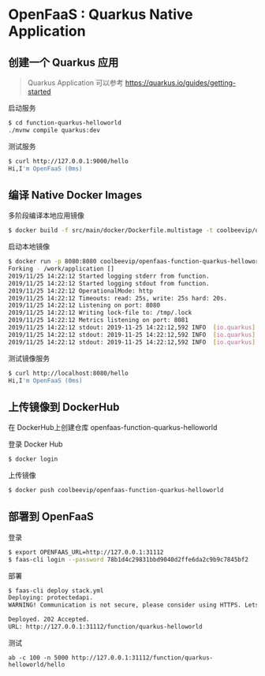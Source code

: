 # OpenFaaS : Quarkus Native Application

## 创建一个 Quarkus 应用

>  Quarkus Application 可以参考 https://quarkus.io/guides/getting-started

启动服务

```bash
$ cd function-quarkus-helloworld
./mvnw compile quarkus:dev
```

测试服务

```bash
$ curl http://127.0.0.1:9000/hello
Hi,I'm OpenFaaS (0ms)
```

## 编译 Native Docker Images

多阶段编译本地应用镜像

```bash
$ docker build -f src/main/docker/Dockerfile.multistage -t coolbeevip/openfaas-function-quarkus-helloworld .
```

启动本地镜像

```bash
$ docker run -p 8080:8080 coolbeevip/openfaas-function-quarkus-helloworld:latest
Forking - /work/application []
2019/11/25 14:22:12 Started logging stderr from function.
2019/11/25 14:22:12 Started logging stdout from function.
2019/11/25 14:22:12 OperationalMode: http
2019/11/25 14:22:12 Timeouts: read: 25s, write: 25s hard: 20s.
2019/11/25 14:22:12 Listening on port: 8080
2019/11/25 14:22:12 Writing lock-file to: /tmp/.lock
2019/11/25 14:22:12 Metrics listening on port: 8081
2019/11/25 14:22:12 stdout: 2019-11-25 14:22:12,592 INFO  [io.quarkus] (main) function-quarkus-helloworld 1.0.0-SNAPSHOT (running on Quarkus 0.25.0) started in 0.008s. Listening on: http://0.0.0.0:9000
2019/11/25 14:22:12 stdout: 2019-11-25 14:22:12,592 INFO  [io.quarkus] (main) Profile prod activated. 
2019/11/25 14:22:12 stdout: 2019-11-25 14:22:12,592 INFO  [io.quarkus] (main) Installed features: [cdi, resteasy]
```

测试镜像服务

```bash
$ curl http://localhost:8080/hello
Hi,I'm OpenFaaS (0ms)
```

## 上传镜像到 DockerHub

在 DockerHub上创建仓库 openfaas-function-quarkus-helloworld

登录 Docker Hub

```bash
$ docker login
```

上传镜像

```bash
$ docker push coolbeevip/openfaas-function-quarkus-helloworld
```

## 部署到 OpenFaaS



登录

```bash
$ export OPENFAAS_URL=http://127.0.0.1:31112
$ faas-cli login --password 78b1d4c29831bbd9040d2ffe6da2c9b9c7845bf2
```

部署

```bash
$ faas-cli deploy stack.yml 
Deploying: protectedapi.
WARNING! Communication is not secure, please consider using HTTPS. Letsencrypt.org offers free SSL/TLS certificates.

Deployed. 202 Accepted.
URL: http://127.0.0.1:31112/function/quarkus-helloworld
```

测试

```
ab -c 100 -n 5000 http://127.0.0.1:31112/function/quarkus-helloworld/hello
```














